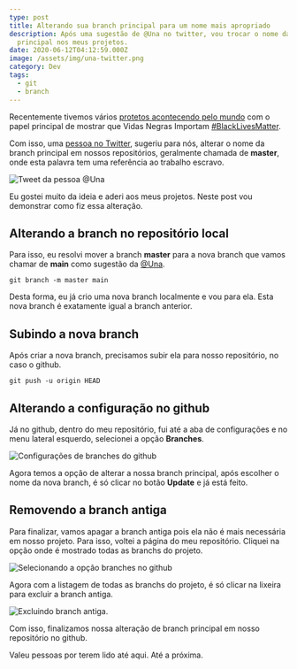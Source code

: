```yaml
---
type: post
title: Alterando sua branch principal para um nome mais apropriado
description: Após uma sugestão de @Una no twitter, vou trocar o nome da branch
  principal nos meus projetos.
date: 2020-06-12T04:12:59.000Z
image: /assets/img/una-twitter.png
category: Dev
tags:
  - git
  - branch
---
```

Recentemente tivemos vários [protetos acontecendo pelo mundo](https://oglobo.globo.com/fotogalerias/vidas-negras-importam-mundo-fura-quarentena-para-protestar-contra-racismo-24466825) com o papel principal de mostrar que Vidas Negras Importam [\#BlackLivesMatter](https://twitter.com/search?q=%23BlackLivesMatter&src=typeahead_click).

Com isso, uma [pessoa no Twitter](https://oglobo.globo.com/fotogalerias/vidas-negras-importam-mundo-fura-quarentena-para-protestar-contra-racismo-24466825), sugeriu para nós, alterar o nome da branch principal em nossos repositórios, geralmente chamada de **master**, onde esta palavra tem uma referência ao trabalho escravo.

![Tweet da pessoa @Una](/assets/img/una-twitter.png "Tweet da pessoa @Una")

Eu gostei muito da ideia e aderi aos meus projetos. Neste post vou demonstrar como fiz essa alteração.

## Alterando a branch no repositório local

Para isso, eu resolvi mover a branch **master** para a nova branch que vamos chamar de **main** como sugestão da [@Una](https://twitter.com/Una).

```shel
git branch -m master main
```

Desta forma, eu já crio uma nova branch localmente e vou para ela. Esta nova branch é exatamente igual a branch anterior.

## Subindo a nova branch

Após criar a nova branch, precisamos subir ela para nosso repositório, no caso o github.

```shell
git push -u origin HEAD
```

## Alterando a configuração no github

Já no github, dentro do meu repositório, fui até a aba de configurações e no menu lateral esquerdo, selecionei a opção **Branches**.

![Configurações de branches do github](/assets/img/github-settings-branch.png "Configurações de branches do github")

Agora temos a opção de alterar a nossa branch principal, após escolher o nome da nova branch, é só clicar no botão **Update** e já está feito.

## Removendo a branch antiga

Para finalizar, vamos apagar a branch antiga pois ela não é mais necessária em nosso projeto. Para isso, voltei a página do meu repositório. Cliquei na opção onde é mostrado todas as branchs do projeto.

![Selecionando a opção branches no github](/assets/img/repo-options.png "Selecionando a opção branches no github")

Agora com a listagem de todas as branchs do projeto, é só clicar na lixeira para excluir a branch antiga.

![Excluindo branch antiga.](/assets/img/selected-trash-to-branch.png "Excluindo branch antiga.")

Com isso, finalizamos nossa alteração de branch principal em nosso repositório no github.

Valeu pessoas por terem lido até aqui. Até a próxima.
